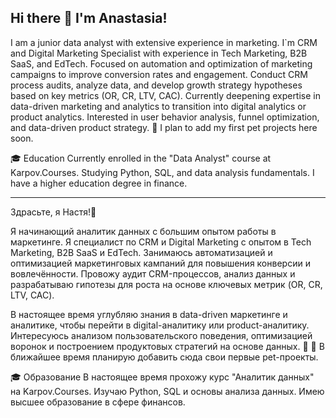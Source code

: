 ## Hi there 👋 I'm Anastasia!

I am a junior data analyst with extensive experience in marketing. I`m CRM and Digital Marketing Specialist with experience in Tech Marketing, B2B SaaS, and EdTech. Focused on automation and optimization of marketing campaigns to improve conversion rates and engagement. Conduct CRM process audits, analyze data, and develop growth strategy hypotheses based on key metrics (OR, CR, LTV, CAC).
Currently deepening expertise in data-driven marketing and analytics to transition into digital analytics or product analytics. Interested in user behavior analysis, funnel optimization, and data-driven product strategy. 🚀
I plan to add my first pet projects here soon.

🎓 Education
Currently enrolled in the "Data Analyst" course at Karpov.Courses.
Studying Python, SQL, and data analysis fundamentals.
I have a higher education degree in finance.

_____________________________________________________________________________________
Здрасьте, я Настя!👋 

Я начинающий аналитик данных с большим опытом работы в маркетинге. Я специалист по CRM и Digital Marketing с опытом в Tech Marketing, B2B SaaS и EdTech. Занимаюсь автоматизацией и оптимизацией маркетинговых кампаний для повышения конверсии и вовлечённости. Провожу аудит CRM-процессов, анализ данных и разрабатываю гипотезы для роста на основе ключевых метрик (OR, CR, LTV, CAC).

В настоящее время углубляю знания в data-driven маркетинге и аналитике, чтобы перейти в digital-аналитику или product-аналитику. Интересуюсь анализом пользовательского поведения, оптимизацией воронок и построением продуктовых стратегий на основе данных. 🚀
📌 В ближайшее время планирую добавить сюда свои первые pet-проекты.

🎓 Образование
В настоящее время прохожу курс "Аналитик данных" на Karpov.Courses.
Изучаю Python, SQL и основы анализа данных.
Имею высшее образование в сфере финансов. 
